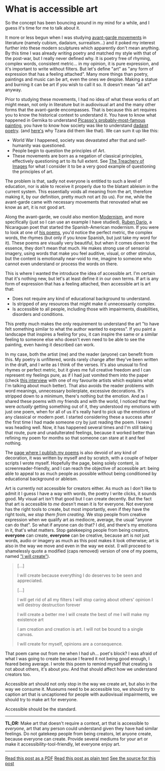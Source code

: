 # What is accessible art

So the concept has been bouncing around in my mind for a while, and I guess it's time for me to talk about it. 

It more or less begun when I was studying [avant-garde movements](https://en.wikipedia.org/wiki/Avant-garde) in literature (namely cubism, dadaism, surrealism...) and it poked my interest further into these modern sculptures which apparently don't mean anything. By this time I was already writing poetry and matched my style with that of the post-war, but I really never defined why. It is poetry free of rhyming, complex words, consistent metric... in my opinion, it is pure expression, and it's important to write without filters. But let's define "art" as "any form of expression that has a feeling attached". Many more things than poetry, paintings and music can be art, even the ones we despise. Making a statue and burning it can be art if you wish to call it so. It doesn't mean "all art" anyway.

Prior to studying these movements, I had no idea of what these works of art might mean, not only in literature but in audiovisual art and the many other forms that the avant-garde encompasses. That is because this art requires you to know the historical context to understand it. You have to know what happened in Gernika to understand [Picasso's probably-most-famous painting](https://www.museoreinasofia.es/en/collection/artwork/guernica), you have to know how society was like to understand [dadaist poetry](https://exchanges.uiowa.edu/assets/Uploads/_resampled/ResizedImageWzQ5Nyw2MTld/Pelsue-13.jpg). (and [here's](http://www.bonder.tech/wp-content/uploads/2018/09/dada.gif) why Tzara did them like that). We can sum it up like this:

- World War I happened, society was devastated after that and self-humanity was questioned.
- People begin to question the principles of Art.
- These movements are born as a negation of classical principles, effectively questioning art to its full extent. See [The Treachery of Images](https://en.wikipedia.org/wiki/The_Treachery_of_Images) for what I consider it to be a very good example of questioning the principles of art.

The problem is that, sadly not everyone is entitled to such a level of education, nor is able to receive it properly due to the blatant ableism in the current system. This essentially voids all meaning from the art, therefore making it, by our definition, pretty much not art (to us). For me, while the avant-garde came with necessary movements that renovated what we know as art, it is not good art.

Along the avant-garde, we could also mention [Modernism](https://en.wikipedia.org/wiki/Modernism), and more specifically (just so I can use an example I have studied), [Ruben Darío](https://en.wikipedia.org/wiki/Rub%C3%A9n_Dar%C3%ADo), a Nicaraguan poet that started the Spanish-American modernism. If you were to look at one of [his poems](https://www.zendalibros.com/5-poemas-de-ruben-dario/), you'd notice the perfect metric, the complex words, the rhymes (but only if you know Spanish, but just take my word for it). These poems are visually very beautiful, but when it comes down to the essence, they don't mean that much. He makes strong use of sensorial imagery, using words that make you feel auditive, visual, or other stimulus, but the content is emotionally near-void to me, imagine to someone who cannot even understand or process the words on there.

This is where I wanted the introduce the idea of accessible art. I'm certain that it's nothing new, but let's at least define it in our own terms. If art is any form of expression that has a feeling attached, then accessible art is art that:

- Does not require any kind of educational background to understand.
- Is stripped of any resources that might make it unnecessarily complex.
- Is accessible to all people, including those with impairments, disabilities, disorders and conditions.

This pretty much makes the only requirement to understand the art "to have felt something similar to what the author wanted to express". If you paint a landscape that inspires a feeling for you, it can inspire the same or a similar feeling to someone else who doesn't even need to be able to see the painting, even having it described can work.

In my case, both the artist (me) and the reader (anyone) can benefit from this. My poetry is unfiltered, words rarely change after they've been written in the draft, and I write as I think of the verses. It's also unusual to find rhymes or perfect metric, but it gives me full creative freedom and I can represent my feelings pure, as if I had just vomited them into the paper (check [this interview](https://edm.com/interviews/crywolf-widow-oblivion-pt-1-interview) with one of my favourite artists which explains what I'm talking about much better). That also avoids the reader problems with word meanings, unnecessary boilerplate, excessive decorations. It's stripped down to a minimum, there's nothing but the emotion. And as I shared these poems with my friends and with the world, I noticed that they were *actually* getting something out of it, they understood my emotions with just one poem, when for all of us it's really hard to pick up the emotions of any classical or modern poet. I started considering these a success after the first time I had made someone cry by just reading the poem. I knew I was heading well. Now, it has happened several times and I'm still taking that route, pure and unadulterated feelings, because it worked better than refining my poem for months so that someone can stare at it and feel nothing.

The [page where I publish my poems](https://git.daelvn.ga/poetry/) is also devoid of any kind of decoration, it was written by myself and by scratch, with a couple of helper scripts I wrote myself. Hopefully the page, being solely content, is screenreader-friendly, and I can reach the objective of accessible art: being able to appeal to as much people as possible without being conditioned by educational background or ableism.

Art is currently not accessible for creators either. As much as I don't like to admit it I guess I have a way with words, the poetry I write clicks, it sounds good. My visual art isn't that good but I can create decently. But the fact that art is accessible to *me* doesn't mean it is for everyone. Not everyone has the right tools to create, but most importantly, even if they have the right tools, *we stop them from creating*. We stop people from creative expression when we qualify art as mediocre, average, the usual "anyone can do that". So what if anyone can do that? I did, and there's my emotions in it, that's what matters. Stop gatekeeping people from being creators, **everyone** can create, **everyone** can be creative, because art is not just words, audio or imagery as much as this post makes it look otherwise; art is also in the way we move and even in the way we exist. (I will proceed to shamelessly quote a modified (caps removed) version of one of my poems, named ["I will create"](https://git.daelvn.ga/poetry/en/I-WILL-CREATE.html)).

> [...]
>
> I will create
> because everything I do deserves
> to be seen and appreciated.
>
> [...]
>
> I will get rid of all my filters
> I will stop caring about others' opinion
> I will destroy destruction forever
>
> I will create a better me
> I will create the best of me
> I will make my existence art
>
> I am creation
> and creation is art.
> I will not be bound to a single canvas.
>
> I will create for myself,
> opinions are a consequence.

That poem came out from me when I had uh... poet's block? I was afraid of what I was going to create because I feared it not being good enough, I feared being average. I wrote this poem to remind myself that creating is not about others, it's about *you*. And that should affect how we understand creators too.

Accessible art should not only stop in the way we create art, but also in the way we consume it. Museums need to be accessible too, we should try to caption art that is uncaptioned for people with audiovisual impairments, we should try to make art for everyone.

Accessible should be the standard.

---

**TL;DR:** Make art that doesn't require a context, art that is accessible to *everyone*, art that any person could understand given they have had similar feelings. Do not gatekeep people from being creators, let anyone create, because everyone can create. Provide several mediums for your art or make it accessibility-tool-friendly, let everyone enjoy art.

---

[Read this post as a PDF](https://git.daelvn.ga/blog/en/accessible-art.pdf)
[Read this post as plain text](https://git.daelvn.ga/blog/en/accessible-art.md)
[See the source for this post](https://github.com/daelvn/daelvn.github.io)
